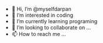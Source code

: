 - 👋 Hi, I’m @myselfdarpan
- 👀 I’m interested in coding
- 🌱 I’m currently learning programing 
- 💞️ I’m looking to collaborate on ...
- 📫 How to reach me ...

<!---
myselfdarpan/myselfdarpan is a ✨ special ✨ repository because its `README.md` (this file) appears on your GitHub profile.
You can click the Preview link to take a look at your changes.
--->
